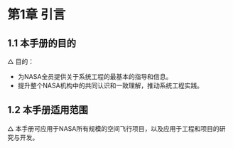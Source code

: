 # 第1章 引言

## 1.1 本手册的目的

$\triangle$ 目的：
- 为NASA全员提供关于系统工程的最基本的指导和信息。
- 提升整个NASA机构中的共同认识和一致理解，推动系统工程实践。

## 1.2 本手册适用范围

$\triangle$ 本手册可应用于NASA所有规模的空间飞行项目，以及应用于工程和项目的研究与开发。